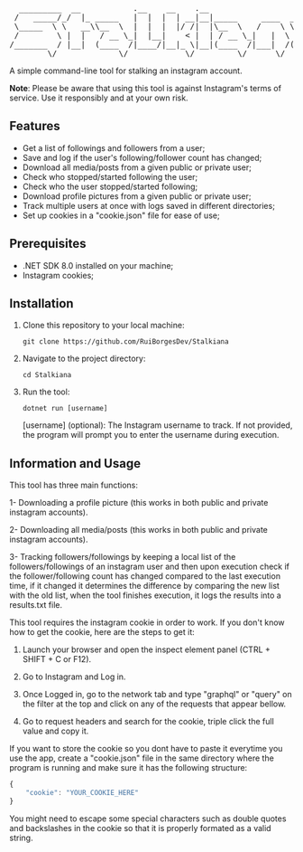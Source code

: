 <pre>
  _________  __           .__    __    .__                         
 /   _____/_/  |_ _____   |  |  |  | __|__|_____     ____  _____   
 \_____  \ \   __\\__  \  |  |  |  |/ /|  |\__  \   /    \ \__  \  
 /        \ |  |   / __ \_|  |__|    < |  | / __ \_|   |  \ / __ \_
/_______  / |__|  (____  /|____/|__|_ \|__|(____  /|___|  /(____  /
        \/             \/            \/         \/      \/      \/ 
</pre>

A simple command-line tool for stalking an instagram account.

**Note**: Please be aware that using this tool is against Instagram's terms of service. Use it responsibly and at your own risk.

## Features

- Get a list of followings and followers from a user;
- Save and log if the user's following/follower count has changed;
- Download all media/posts from a given public or private user;
- Check who stopped/started following the user;
- Check who the user stopped/started following;
- Download profile pictures from a given public or private user;
- Track multiple users at once with logs saved in different directories;
- Set up cookies in a "cookie.json" file for ease of use;

## Prerequisites

- .NET SDK 8.0 installed on your machine;
- Instagram cookies;

## Installation

1. Clone this repository to your local machine:

   ```shell
   git clone https://github.com/RuiBorgesDev/Stalkiana
   ```

2. Navigate to the project directory:

    ```shell
    cd Stalkiana
    ```

3. Run the tool:

    ```shell
    dotnet run [username]
    ```
    [username] (optional): The Instagram username to track. If not provided, the program will prompt you to enter the username during execution.

## Information and Usage

This tool has three main functions:

1- Downloading a profile picture (this works in both public and private instagram accounts).

2- Downloading all media/posts (this works in both public and private instagram accounts).

3- Tracking followers/followings by keeping a local list of the followers/followings of an instagram user and then upon execution check if the follower/following count has changed compared to the last execution time, if it changed it determines the difference by comparing the new list with the old list, when the tool finishes execution, it logs the results into a results.txt file.

This tool requires the instagram cookie in order to work.
If you don't know how to get the cookie, here are the steps to get it:


1. Launch your browser and open the inspect element panel (CTRL + SHIFT + C or F12).


2. Go to Instagram and Log in.


3. Once Logged in, go to the network tab and type "graphql" or "query" on the filter at the top and click on any of the requests that appear bellow.


4. Go to request headers and search for the cookie, triple click the full value and copy it.



If you want to store the cookie so you dont have to paste it everytime you use the app, create a "cookie.json" file in the same directory where the program is running and make sure it has the following structure:

```js
{
    "cookie": "YOUR_COOKIE_HERE"
}
```

You might need to escape some special characters such as double quotes and backslashes in the cookie so that it is properly formated as a valid string.